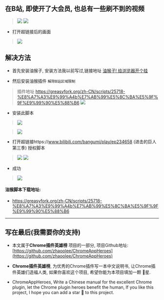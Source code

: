 ## 在B站, 即使开了大会员, 也总有一些刷不到的视频
> ![](https://upload-images.jianshu.io/upload_images/3203841-baebff1c8de070c3.png?imageMogr2/auto-orient/strip%7CimageView2/2/w/1240)
> ![](https://upload-images.jianshu.io/upload_images/3203841-477422d7d93c6fb2.png?imageMogr2/auto-orient/strip%7CimageView2/2/w/1240)
- 打开超链接后的画面
> ![](https://upload-images.jianshu.io/upload_images/3203841-a2fef2e7ad2c55c4.png?imageMogr2/auto-orient/strip%7CimageView2/2/w/1240)

## 解决方法

- 首先安装油猴子, 安装方法我以前写过,链接地址 [油猴子! 给浏览器开个挂](https://www.jianshu.com/p/8d62228c6961)

- 然后安装油猴插件 `解除B站区域限制`
> 插件地址 https://greasyfork.org/zh-CN/scripts/25718-%E8%A7%A3%E9%99%A4b%E7%AB%99%E5%8C%BA%E5%9F%9F%E9%99%90%E5%88%B6
> ![](https://upload-images.jianshu.io/upload_images/3203841-38b93bc72764ad33.png?imageMogr2/auto-orient/strip%7CimageView2/2/w/1240)

- 安装此脚本
> ![](https://upload-images.jianshu.io/upload_images/3203841-36dc34152239d54a.png?imageMogr2/auto-orient/strip%7CimageView2/2/w/1240)

> ![](https://upload-images.jianshu.io/upload_images/3203841-76de9d05e04145c3.png?imageMogr2/auto-orient/strip%7CimageView2/2/w/1240)

- 打开超链接https://www.bilibili.com/bangumi/play/ep234658 (进击的巨人第三季) 授权脚本
> ![](https://upload-images.jianshu.io/upload_images/3203841-ef4a258ee3f30c8e.png?imageMogr2/auto-orient/strip%7CimageView2/2/w/1240)
> ![](https://upload-images.jianshu.io/upload_images/3203841-161d64261bb942bc.png?imageMogr2/auto-orient/strip%7CimageView2/2/w/1240)
- 成功
> ![](https://upload-images.jianshu.io/upload_images/3203841-a0b32fda54ad0f4c.png?imageMogr2/auto-orient/strip%7CimageView2/2/w/1240)

#### 油猴脚本下载地址:

- https://greasyfork.org/zh-CN/scripts/25718-%E8%A7%A3%E9%99%A4b%E7%AB%99%E5%8C%BA%E5%9F%9F%E9%99%90%E5%88%B6



---

## 写在最后(我需要你的支持)
- 本文属于**Chrome插件英雄榜** 项目的一部分, 项目Github地址: [https://github.com/zhaoolee/ChromeAppHeroes](https://github.com/zhaoolee/ChromeAppHeroes)

- **Chrome插件英雄榜**, 为优秀的Chrome插件写一本中文说明书, 让Chrome插件英雄们造福人类, 如果你喜欢这个项目, 希望你能为本项目填加一颗 🌟星.

- ChromeAppHeroes, Write a Chinese manual for the excellent Chrome plugin, let the Chrome plugin heroes benefit the human, If you like this project, I hope you can add a star 🌟 to this project.



